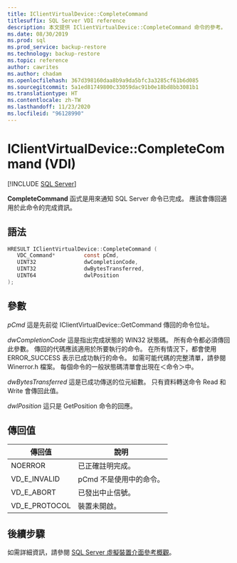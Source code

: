 ```yaml
---
title: IClientVirtualDevice::CompleteCommand
titlesuffix: SQL Server VDI reference
description: 本文提供 IClientVirtualDevice::CompleteCommand 命令的參考。
ms.date: 08/30/2019
ms.prod: sql
ms.prod_service: backup-restore
ms.technology: backup-restore
ms.topic: reference
author: cawrites
ms.author: chadam
ms.openlocfilehash: 367d398160daa8b9a9da5bfc3a3285cf61b6d085
ms.sourcegitcommit: 5a1ed81749800c33059dac91b0e18bd8bb3081b1
ms.translationtype: HT
ms.contentlocale: zh-TW
ms.lasthandoff: 11/23/2020
ms.locfileid: "96128990"
---
```

# <a name="iclientvirtualdevicecompletecommand-vdi"></a>IClientVirtualDevice::CompleteCommand (VDI)

[!INCLUDE [SQL Server](../../../includes/applies-to-version/sqlserver.md)]

**CompleteCommand** 函式是用來通知 SQL Server 命令已完成。 應該會傳回適用於此命令的完成資訊。

## <a name="syntax"></a>語法

```c
HRESULT IClientVirtualDevice::CompleteCommand (
   VDC_Command*         const pCmd,
   UINT32               dwCompletionCode,
   UINT32               dwBytesTransferred,
   UINT64               dwlPosition
);
```

## <a name="parameters"></a>參數

*pCmd* 這是先前從 IClientVirtualDevice::GetCommand 傳回的命令位址。

*dwCompletionCode* 這是指出完成狀態的 WIN32 狀態碼。 所有命令都必須傳回此參數。 傳回的代碼應該適用於所要執行的命令。 在所有情況下，都會使用 ERROR_SUCCESS 表示已成功執行的命令。 如需可能代碼的完整清單，請參閱 Winerror.h 檔案。 每個命令的一般狀態碼清單會出現在＜命令＞中。

*dwBytesTransferred* 這是已成功傳送的位元組數。 只有資料轉送命令 Read 和 Write 會傳回此值。

*dwlPosition* 這只是 GetPosition 命令的回應。

## <a name="return-value"></a>傳回值

|傳回值 | 說明 |
|---|---|
| NOERROR | 已正確註明完成。 |
| VD_E_INVALID | pCmd 不是使用中的命令。 |
| VD_E_ABORT | 已發出中止信號。 |
| VD_E_PROTOCOL | 裝置未開啟。 |

## <a name="next-steps"></a>後續步驟

如需詳細資訊，請參閱 [SQL Server 虛擬裝置介面參考概觀](reference-virtual-device-interface.md)。

